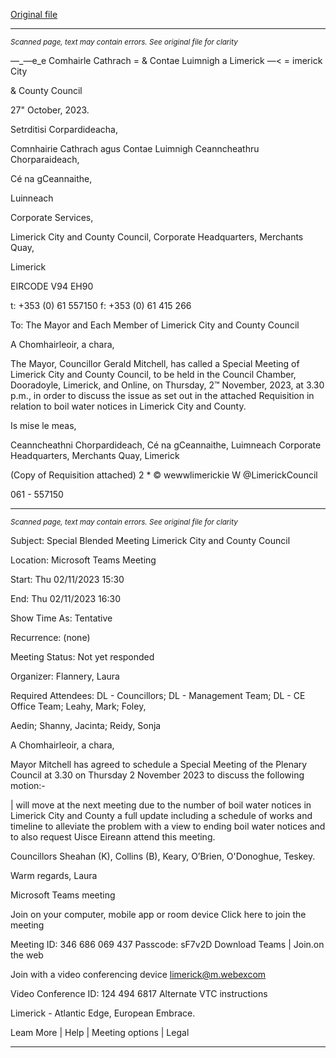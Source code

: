 [Original file](https://www.limerick.ie/sites/default/files/media/documents/2023-10/Agenda-Special-Meeting-of-Limerick-City-and-County-Council-2nd-November-23.pdf)

---
*<small>Scanned page, text may contain errors. See original file for clarity</small>*  

—_—e_e Comhairle Cathrach
= & Contae Luimnigh
a Limerick
—< = imerick City

& County Council

27" October, 2023.

Setrditisi Corpardideacha,

Comnhairie Cathrach agus Contae Luimnigh
Ceanncheathru Chorparaideach,

Cé na gCeannaithe,

Luinneach

Corporate Services,

Limerick City and County Council,
Corporate Headquarters,
Merchants Quay,

Limerick

EIRCODE V94 EH90

t: +353 (0) 61 557150
f: +353 (0) 61 415 266

To: The Mayor and Each Member of Limerick City and County Council

A Chomhairleoir, a chara,

The Mayor, Councillor Gerald Mitchell, has called a Special Meeting of Limerick City and
County Council, to be held in the Council Chamber, Dooradoyle, Limerick, and Online, on
Thursday, 2™ November, 2023, at 3.30 p.m., in order to discuss the issue as set out in the
attached Requisition in relation to boil water notices in Limerick City and County.

Is mise le meas,

Ceanncheathni Chorpardideach, Cé na gCeannaithe, Luimneach
Corporate Headquarters, Merchants Quay, Limerick

(Copy of Requisition attached)
2 *
© wewwlimerickie
W @LimerickCouncil

061 - 557150


---
*<small>Scanned page, text may contain errors. See original file for clarity</small>*  

Subject: Special Blended Meeting Limerick City and County Council

Location: Microsoft Teams Meeting

Start: Thu 02/11/2023 15:30

End: Thu 02/11/2023 16:30

Show Time As: Tentative

Recurrence: (none)

Meeting Status: Not yet responded

Organizer: Flannery, Laura

Required Attendees: DL - Councillors; DL - Management Team; DL - CE Office Team; Leahy, Mark; Foley,

Aedin; Shanny, Jacinta; Reidy, Sonja

A Chomhairleoir, a chara,

Mayor Mitchell has agreed to schedule a Special Meeting of the Plenary Council at 3.30 on Thursday 2 November
2023 to discuss the following motion:-

| will move at the next meeting due to the number of boil water notices in Limerick City and County a full update
including a schedule of works and timeline to alleviate the problem with a view to ending boil water notices and to
also request Uisce Eireann attend this meeting.

Councillors Sheahan (K), Collins (B), Keary, O’Brien, O'Donoghue, Teskey.

Warm regards,
Laura

Microsoft Teams meeting

Join on your computer, mobile app or room device
Click here to join the meeting

Meeting ID: 346 686 069 437
Passcode: sF7v2D
Download Teams | Join.on the web

Join with a video conferencing device
limerick@m.webexcom

Video Conference ID: 124 494 6817
Alternate VTC instructions

Limerick - Atlantic Edge, European Embrace.

Leam More | Help | Meeting options | Legal


---
